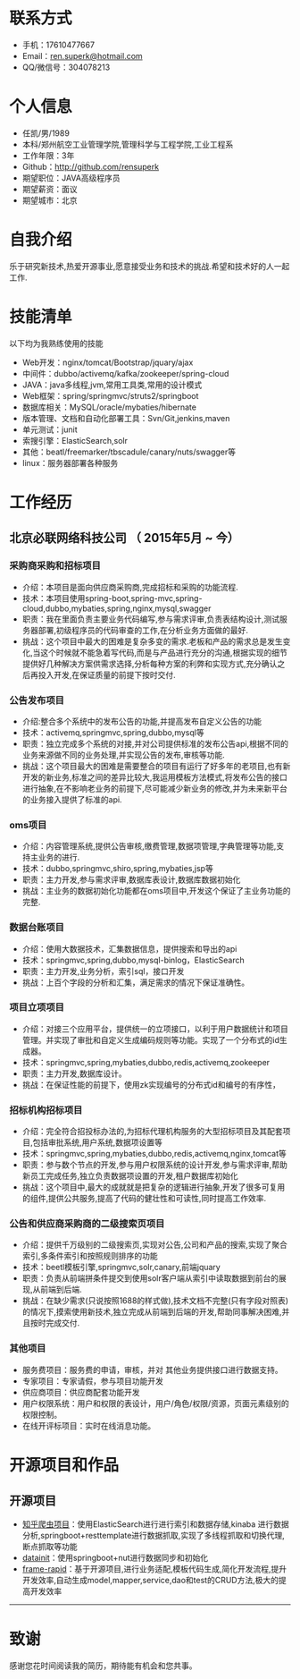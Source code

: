# 联系方式
- 手机：17610477667
- Email：ren.superk@hotmail.com
- QQ/微信号：304078213
# 个人信息
 - 任凯/男/1989 
 - 本科/郑州航空工业管理学院,管理科学与工程学院,工业工程系
 - 工作年限：3年
 - Github：http://github.com/rensuperk 
 - 期望职位：JAVA高级程序员
 - 期望薪资：面议
 - 期望城市：北京
# 自我介绍
乐于研究新技术,热爱开源事业,愿意接受业务和技术的挑战.希望和技术好的人一起工作.
# 技能清单
以下均为我熟练使用的技能
- Web开发：nginx/tomcat/Bootstrap/jquary/ajax
- 中间件：dubbo/activemq/kafka/zookeeper/spring-cloud
- JAVA：java多线程,jvm,常用工具类,常用的设计模式
- Web框架：spring/springmvc/struts2/springboot
- 数据库相关：MySQL/oracle/mybaties/hibernate
- 版本管理、文档和自动化部署工具：Svn/Git,jenkins,maven
- 单元测试：junit
- 索搜引擎：ElasticSearch,solr
- 其他：beatl/freemarker/tbscadule/canary/nuts/swagger等
- linux：服务器部署各种服务
# 工作经历
## 北京必联网络科技公司 （ 2015年5月 ~ 今）
### 采购商采购和招标项目
- 介绍：本项目是面向供应商采购商,完成招标和采购的功能流程.
 - 技术：本项目使用spring-boot,spring-mvc,spring-cloud,dubbo,mybaties,spring,nginx,mysql,swagger
- 职责：我在里面负责主要业务代码编写,参与需求评审,负责表结构设计,测试服务器部署,初级程序员的代码审查的工作,在分析业务方面做的最好.
- 挑战：这个项目中最大的困难是复杂多变的需求.老板和产品的需求总是发生变化,当这个时候就不能急着写代码,而是与产品进行充分的沟通,根据实现的细节提供好几种解决方案供需求选择,分析每种方案的利弊和实现方式,充分确认之后再投入开发,在保证质量的前提下按时交付.
### 公告发布项目 
- 介绍:整合多个系统中的发布公告的功能,并提高发布自定义公告的功能
- 技术：activemq,springmvc,spring,dubbo,mysql等
- 职责：独立完成多个系统的对接,并对公司提供标准的发布公告api,根据不同的业务来源做不同的业务处理,并实现公告的发布,审核等功能.
- 挑战：这个项目最大的困难是需要整合的项目有运行了好多年的老项目,也有新开发的新业务,标准之间的差异比较大,我运用模板方法模式,将发布公告的接口进行抽象,在不影响老业务的前提下,尽可能减少新业务的修改,并为未来新平台的业务接入提供了标准的api.
###  oms项目
- 介绍：内容管理系统,提供公告审核,缴费管理,数据项管理,字典管理等功能,支持主业务的进行. 
- 技术：dubbo,springmvc,shiro,spring,mybaties,jsp等
- 职责：主力开发,参与需求评审,数据库表设计,数据库数据初始化
- 挑战：主业务的数据初始化功能都在oms项目中,开发这个保证了主业务功能的完整.
 ### 数据台账项目
- 介绍：使用大数据技术，汇集数据信息，提供搜索和导出的api
 - 技术：springmvc,spring,dubbo,mysql-binlog，ElasticSearch
- 职责：主力开发,业务分析，索引sql，接口开发
- 挑战：上百个字段的分析和汇集，满足需求的情况下保证准确性。
 ### 项目立项项目
- 介绍：对接三个应用平台，提供统一的立项接口，以利于用户数据统计和项目管理。并实现了审批和自定义生成编码规则等功能。实现了一个分布式的id生成器。
 - 技术：springmvc,spring,mybaties,dubbo,redis,activemq,zookeeper
- 职责：主力开发,数据库设计。
- 挑战：在保证性能的前提下，使用zk实现编号的分布式id和编号的有序性，
### 招标机构招标项目 
- 介绍：完全符合招投标办法的,为招标代理机构服务的大型招标项目及其配套项目,包括审批系统,用户系统,数据项设置等
-  技术：springmvc,spring,mybaties,dubbo,redis,activemq,nginx,tomcat等
- 职责：参与数个节点的开发,参与用户权限系统的设计开发,参与需求评审,帮助新员工完成任务,独立负责数据项设置的开发,租户数据库初始化
- 挑战：这个项目中,最大的成就就是把复杂的逻辑进行抽象,开发了很多可复用的组件,提供公共服务,提高了代码的健壮性和可读性,同时提高工作效率.
### 公告和供应商采购商的二级搜索页项目
- 介绍：提供千万级别的二级搜索页,实现对公告,公司和产品的搜索,实现了聚合索引,多条件索引和按照规则排序的功能
 - 技术：beetl模板引擎,springmvc,solr,canary,前端jquary
- 职责：负责从前端拼条件提交到使用solr客户端从索引中读取数据到前台的展现,从前端到后端.
- 挑战：在缺少需求(只说按照1688的样式做),技术文档不完整(只有字段对照表)的情况下,摸索使用新技术,独立完成从前端到后端的开发,帮助同事解决困难,并且按时完成交付.
### 其他项目
- 服务费项目：服务费的申请，审核，并对 其他业务提供接口进行数据支持。
- 专家项目：专家请假，参与项目功能开发
- 供应商项目：供应商配套功能开发
- 用户权限系统：用户和权限的表设计，用户/角色/权限/资源，页面元素级别的权限控制。
- 在线开评标项目：实时在线消息功能。
# 开源项目和作品
## 开源项目
  - [知乎爬虫项目](https://github.com/rensuperk/javaSpider)：使用ElasticSearch进行进行索引和数据存储,kinaba 进行数据分析,springboot+resttemplate进行数据抓取,实现了多线程抓取和切换代理,断点抓取等功能
  - [datainit](https://github.com/rensuperk/datainit)：使用springboot+nut进行数据同步和初始化
  -  [frame-rapid](https://github.com/rensuperk/basicservice-rapid)：基于开源项目,进行业务适配,模板代码生成,简化开发流程,提升开发效率,自动生成model,mapper,service,dao和test的CRUD方法,极大的提高开发效率      
---      
# 致谢
感谢您花时间阅读我的简历，期待能有机会和您共事。
